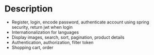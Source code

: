 # Description

- Register, login, encode password, authenticate account using spring security, return jwt when login
- Internationalization for languages
- Display images, search, sort, pagination, product details
- Authentication, authorization, filter token
- Shopping cart, order 
 
